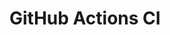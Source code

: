 # GitHub Actions CI














































































































































































































































































































































































































































































